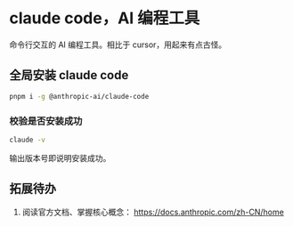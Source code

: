 # claude code，AI 编程工具

命令行交互的 AI 编程工具。相比于 cursor，用起来有点古怪。

## 全局安装 claude code

```bash
pnpm i -g @anthropic-ai/claude-code
```

### 校验是否安装成功

```bash
claude -v
```

输出版本号即说明安装成功。

## 拓展待办

1. 阅读官方文档、掌握核心概念： https://docs.anthropic.com/zh-CN/home
